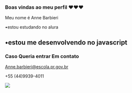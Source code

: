 ### Boas vindas ao meu perfil ❤️❤️❤️

Meu nome é Anne Barbieri

•estou estudando no alura

•estou me desenvolvendo no javascript 
-
### Caso Queria entrar Em contato

Anne.barbieri@escola.pr.gov.br

+55 (44)9939-4011



![](https://tenor.com/pt-BR/view/ian-somerhalder-damon-salvatore-the-vampire-diaries-vampire-handsome-gif-17529197)

